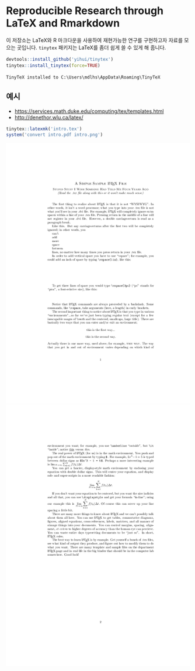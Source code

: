 Reproducible Research through LaTeX and Rmarkdown
=================================================

이 저장소는 LaTeX와 R 마크다운을 사용하여 재현가능한 연구를 구현하고자 자료를 모으는 곳입니다.
`tinytex` 패키지는 LaTeX를 좀더 쉽게 쓸 수 있게 해 줍니다.

```r
devtools::install_github('yihui/tinytex')
tinytex::install_tinytex(force=TRUE)
```

`TinyTeX installed to C:\Users\mdlhs\AppData\Roaming\TinyTeX`

예시
----

-   <https://services.math.duke.edu/computing/tex/templates.html>
-   <http://denethor.wlu.ca/latex/>

``` r
tinytex::latexmk('intro.tex')
system('convert intro.pdf intro.png')
```

![](intro-0.png) ![](intro-1.png)


